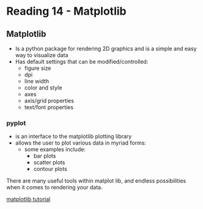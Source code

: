 # Reading 14 - Matplotlib

## Matplotlib

 - Is a python package for rendering 2D graphics and is a simple and easy way to visualize data
 - Has default settings that can be modified/controlled:
   - figure size
   - dpi
   - line width
   - color and style
   - axes
   - axis/grid properties
   - text/font properties

### pyplot
- is an interface to the matplotlib plotting library
- allows the user to plot various data in myriad forms:
  - some examples include:
    - bar plots
    - scatter plots
    - contour plots

There are many useful tools within matplot lib, and endless possibilities when it comes to rendering your data.

[matplotlib tutorial](https://github.com/rougier/matplotlib-tutorial)